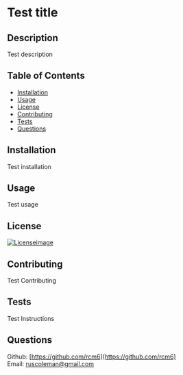 
# Test title

## Description
Test description  
  
## Table of Contents
* [Installation](#installation)
* [Usage](#usage)
* [License](#license)
* [Contributing](#contributing)
* [Tests](#tests)
* [Questions](#questions)

## Installation
Test installation

## Usage

Test usage
## License
[![Licenseimage][image]][hyperlink]




[hyperlink]: https://opensource.org/licenses/MIT
[image]: https://img.shields.io/badge/License-MIT-yellow.svg





## Contributing

Test Contributing  
## Tests

Test Instructions  
  
## Questions

Github: [https://github.com/rcm6](https://github.com/rcm6)  
Email: ruscoleman@gmail.com